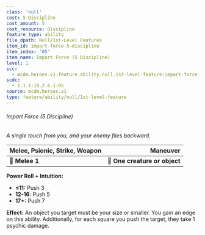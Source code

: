 ```yaml
---
class: 'null'
cost: 5 Discipline
cost_amount: 5
cost_resource: Discipline
feature_type: ability
file_dpath: Null/1st-Level Features
item_id: impart-force-5-discipline
item_index: '05'
item_name: Impart Force (5 Discipline)
level: 1
scc:
  - mcdm.heroes.v1:feature.ability.null.1st-level-feature:impart-force-5-discipline
scdc:
  - 1.1.1:10.2.6.1:05
source: mcdm.heroes.v1
type: feature/ability/null/1st-level-feature
---
```


###### Impart Force (5 Discipline)

*A single touch from you, and your enemy flies backward.*

| **Melee, Psionic, Strike, Weapon** |                  **Maneuver** |
| ---------------------------------- | ----------------------------: |
| **📏 Melee 1**                     | **🎯 One creature or object** |

**Power Roll + Intuition:**

- **≤11:** Push 3
- **12-16:** Push 5
- **17+:** Push 7

**Effect:** An object you target must be your size or smaller. You gain an edge on this ability. Additionally, for each square you push the target, they take 1 psychic damage.

